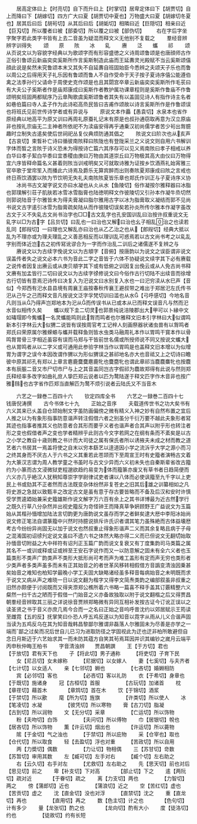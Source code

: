 <!-- { "loadSidebar": true } -->
　　居高定体曰上【时亮切】自下而升曰上【时掌切】居卑定体曰下【胡贾切】自上而降曰下【胡嫁切】四方广大曰夏【胡贾切中夏也】万物盛大曰夏【胡嫁切冬夏也】居其后曰后【胡茍切】从其后曰后【胡姤切】相隣曰近【巨隠切】相亲曰近【巨刄切】所以覆者曰被【部委切】所以覆之曰被【部伪切】
　　右在字后字坐字聚字若此类字书皆有上去二音虽为疑混而释文义无他别不复载之
　　羣经音辨　　　　辨字训得失
　　颂　　原　　陔　　冰　　乿
　　赓　　泛　　蠵　　祁
　　颂从页说文以为容貌字经典以为歌颂字而有形容盛徳之义诗周颂鲁颂是也唐顔师古作正俗引鲁颂云新庙奕奕奚斯所作言奚斯制造此庙而王延夀灵光殿赋不当云奚斯颂僖顔此说是矣然未究鲁颂本末又其失不自延夀自班固始臣今悉辨之夫颂天子乐也而鲁以周公之后得用天子礼乐因有鲁颂而鲁人不自作受命于天子按子夏诗序僖公能遵伯禽之法季孙行父请命于周使史克作颂是也且其閟宫卒章云新庙奕奕奚斯所作毛苌曰有大夫公子奚斯者作是庙郑康成曰奚斯作者教护属功课章程则是奚斯作鲁庙不作鲁颂明矣班固两都赋序乃云臯陶歌虞奚斯颂鲁者其失有以盖固见诗人有指作诗主名者如巷伯篇曰寺人孟子作为此诗崧高烝民皆曰吉甫作颂故以诗言奚斯所作是作鲁颂误也将班氏见前世传诗学者或有异说与
　　原说文本作厵【愚袁切】水泉本也省作原经典以地高平为原又训曰再周礼原蚕礼记末有原是也叔孙通窃取再意为汉立原庙非也按礼宗庙无二主神者所依祀不为渎庙安得再乎通乗汉初尚儒学者苦少茍出胷臆趣时立制失古逺矣使后世祠祀丛复仪典烦防通其倡之
　　陔说文曰阶次也从亥声【古哀切】束晳补亡诗曰循彼南陔释曰陔陇也有登陇采兰之义说文则自用六书解训字体而晳之言陔于诗义恐未为得按诗亡篇六其序存可以见义焉南陔曰孝子相戒以养白华曰孝子絜白华黍曰宜黍稷由庚曰万物由其道崇丘曰万物极其高大由仪曰万物得宜六序皆释命篇名义甚着则陔当训戒明矣又可就取诗雅为证按乡饮酒燕礼始宵雅三官卒歌于堂帘笙入而播此六诗焉及爵乐无算宾醉而出则奏陔夏郑康成曰陔之言戒也终日燕饮酒罢以陔为节饮明无失礼夫南陔陔夏皆乐章也郑氏作训正与子夏诗序义协
　　冰尚书古文凝字说文亦曰水凝也从仌从水【鱼陵切】俗作凝按尔雅释器曰冰脂也郭璞解引荘子肌肤若冰雪冰雪脂膏也陆徳明释文作彼陵切又引孙本作凝牛烝切然则郭说陆音于尔雅皆未为得夫膏凝曰脂尔雅用古字以冰为脂膏取义凝结而郭不见尚书说文古字逺引冰雪为脂膏疏矣陆从而作彼陵切误矣若孙炎所传尔雅本作凝字虽改古文于义不失乿古文尚书治字也□□古文乱字也孔安国训乱曰治按许叔重说文无乿字以□为古字【吕贠切】曰乱也一曰治也又解曰治也幺子相乱治之也读若乱同【郎叚切】一曰理也又解乱亦曰治也从乙乙治之也从【郎叚切】经典大抵以乱为不理亦或为理夫理乱之义善恶相反而以理训乱可惑焉若以古文尚书考之以乿乱字别而体近岂古之初传冩讹谬合为一字而作治乱二训后之诸儒遂不复辨之与
　　赓说文以为古续字俛说文以为古頫字【音俯】按唐韵以为说文之误臣谓非说文误盖传者失之说文必本六书为音此二字之音皆于六体不协疑说文续字其下必有赓载之说传者因复出赓云或从庚贝頫字其下或有低俯之训因复出俛云或从人免古尚书释文赓有加孟皆行二切曰说文以为古续字徐修说文曰今俗作古行切陆不出续音而徐增古行切皆有意焉汜诗传曰决复入为汜说文曰水别复入水也一曰汜穷渎从水巳声【音似】今郑西有汜水县县境有周襄王庙按春秋传襄王避叔带之难出于郑居汜左氏传书汜从己午之己而释文音凡按说文泛字孚梵切训曰滥也从水【弓呼感切】今地名音凡则当从乃得声岂郑地本为汜从而传误书从已或本从已而释文误音凡与然而汜水音似相传久矣
　　蠵以规下圭二切灵也郭景纯说涪陵郡出大甲可以卜縁中文如瑇瑁即今觜蠵一名灵蠵能鸣则此胷而鸣者也尔雅释文旧本引字林曰大似谓鸣新本引字林云大似猬二说皆有误按周官考工记梓人刻画祭器状诸虫兽有以胷鸣者郑氏曰荣原属尔雅蝾螈与蠵并载释鱼则皆水虫类马融周礼本作以胃鸣干寳本作以骨鸣胷胃骨三字相近虽容有误而马郑与干皆前世名儒或所授师说不同又按说文蠵大也从胃鸣者从以二字义或可通用此参验字林当作以胃鸣是也盖释文旧本增以为似增胃为谓字之误今本因改谓作猬以为形似猬误之甚祁地名亦大也音祗又上之切诗曰瞻彼中原其祁孔有郑以上章言麀鹿麌麌麀鹿牝也麌麕牝也谓此章祁当麎麎麋牝也按麎本有辰脤二音又市尸切市尸与上之其音盖同岂古字假祁为麎故郑得有此说与然则郑氏释经率多改字如曲礼庻人挚匹郑云说者以匹为鹜陆遂于释文匹字作木音非也按广雅鴄也古字省作匹郑当直解匹为鹜不烦引说者云陆氏又不当音木

　　六艺之一録巻二百四十六
　　钦定四库全书
　　六艺之一録巻二百四十七　　钱唐倪涛撰
　　古今书体七十九
　　正始之音序
　　夫载道传世书之功大矣书有六义其来已乆盖自仓颉始制文字虽防画偏傍之微有精义入神之妙有自然布置之宜后人推之以为有象形指事防意谐声转注假借六者之别虽分千衍万要不越此夫象形者冩其迹也指事者推其义也防意者合其形而要乎义者也谐声者合其声以附乎形也转注者形之变也假借者声之变也学者精辨乎此则古今文字若网之在纲有条而不紊矣是以古之小学之教自十歳则教之书计而大司徒之属有保氏者所以诱掖夫未成之材而教之道艺者六书居其一焉盖将使之自末以穷本繇艺以逹道因小学之流泝乎大学之源小而习之终其身而不厌古人于六书之义其重若此苍颉而下至周宣王时有史籀者演畅古文着为大篆汉志谓为周人教学童之书虽时与古文少异而六义初未失也自秦斯辈省改古籀约为小篆而古文浸微狱吏程邈欲趋约易变为体而籀篆亦废又有草书者日趋简便而六义亦几乎絶汉人犹稍知尊崇字学尉律试吏者课以八体而必使讽籀至九千字以上吏民上书或劾其不正者然而古法既变杂体纷然非复苍史之旧其后雄之训纂相如之凡将史游之急就以致甄丰之改定古文是虽有意于存古要皆略而不备及后汉和安时许慎受学贾逵廼始兼采史籀雄斯作说文解字万六百有余上之其书详博最为近古然学行之既久行草八分杂然并出视史籀反为竒怪钟王而降真草争姸顾野王广益说文为玉篇始从其楷孙愐增加陆法言切韵更为唐韵说文虽存而学之者鲜矣逮大厯中李阳冰始尚说文修正笔法自谓篆籀中兴然时持臆说排斥许氏识者谓其笔力虽殊絶而古体益壊厯考古今纷纷异尚固无以加于说文也然叔重止得象形谐声二义而其余复略且病于子母之混淆国初诏徐刋定说文虽曰不遗六书之体然大略亦得二义而已但说文无翻切始取孙愐音切附益之大中祥符有诏刋正玉篇广韵而说文复衰又有丁度集韵司马类篇之属其名不一或训或释或证或辨至王安石字说作而又一以防意解之固未有全六义者也玉篇类形不类声广韵类声不类形大抵形尚可考而声为难工盖形有定而声无穷也类形者少类声者多类声虽多而未有正其始音之的者世革风移转相假借方音譌变清浊因乗甚矣始音之难知也柏知学最晚小学工夫固大缺略诸经虽多释音每病始音之未明既而求于说文又病从声之难晓一日以说文翻为楷字又得李文简焘类韵之编部叙虽非叔重之旧然亦颇便于讨阅既而又得夹漈郑公樵所着六书略一篇喜不释手盖其订覈精整六义粲然一扫千古之陋而于假借一门始音之义亦备故独取以附于说文翻楷之后又得贾昌朝羣经音辨取其三丽之详说徐音贾辨郑略微有异同互相补发按古证今订讹正误以之读圣贤之书于音义亦庶几焉今合而一之名曰正始之音呜呼昔沈约以郊居赋示王筠读至雌霓【五的反】抚掌笑曰仆恐人呼五鸡反遂以为知音以霓字从雨从儿义合谐声固当读为五鸡反乌在其为知音哉韩昌黎鄙尔雅谓非磊落人尔雅固未为尽善是亦学之一端而鄙之过矣而况后世自儿已习为进取防径之学固视此为迂也迂非柏所敢避但自念日月斯迈于六艺始求其一而未防其蕴方自笑其茍焉耳因并识其编钞之嵗月云端平丙申秋仲晦王柏书
　　字音清浊辨　　贾昌朝譔
　　王【于方切】君也　　　　　【于放切】君有天下也
　　子【将此切】男子通称　　　【将吏切】子育下民
　　女【尼吕切】女未嫁称　　　【尼据切】以女嫁人
　　妻【七奚切】与夫齐者　　　【七计切】以女适人
　　亲【七邻切】婣也　　　　　【七吝切】婚婣相防
　　宾【必邻切】客也　　　　　【必吝切】客以礼防
　　衣【于希切】身章也　　　　【于既切】施诸身
　　冠【古桓切】首服　　　　　【古玩切】加诸首
　　枕【章荏切】藉首木　　　　【章鸩切】首在木
　　饮【于锦切】酒浆　　　　　【于禁切】所以歠
　　麾【所为切】旌旗　　　　　【许类切】所以使人
　　冰【笔凌切】水凝　　　　　【彼凭切】所以寒物
　　膏【古刀切】脂凝　　　　　【古到切】所以润物
　　文【无分切】采章　　　　　【亡运切】所以饰物
　　粉【夫吻切】白饰　　　　　【夫问切】所以傅物
　　巾【居银切】帨也　　　　　【居吝切】所以饰物
　　薫【许云切】烟出也　　　　【许运切】所以薧物
　　隂【于金切】气之浊也　　　【于禁切】所以庇物
　　采【仓宰也】取也　　　　　【仓代切】所以取食
　　轻【去盈切】浮也对重　　　【苦政切】所以自用
　　两【力奬切】偶数　　　　　【力让切】物相偶
　　三【苏甘切】竒数　　　　　【苏暂切】审用其数
　　左【臧可切】左手对右　　　【臧个切】左右助之
　　右【云久切】右手对左　　　【尤救切】左右助之
　　先【思天切】前也对后　　　【思见切】前之
　　卑【补支切】下对高　　　　【部止切】下之
　　逺【两阮切】疏对近　　　　【于眷切】疏之
　　离【力支切】两也　　　　　【力智切】两之
　　傍【蒲郎切】近也　　　　　【蒲浪切】近之
　　空【苦红切】虚也　　　　　【苦贡切】虚之
　　沈【直金切】没也对浮　　　【直禁切】沈之
　　重【直龙切】再也　　　　　【直用切】再之
　　数【色主切】计之也　　　　【色句切】计有多少
　　量【龙张切】酌之也　　　　【龙向切】酌有大小
　　度【徒洛切】约也　　　　　【徒故切】约有长短
